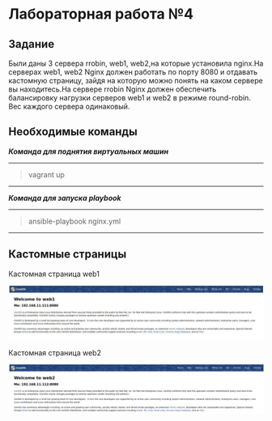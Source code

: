 # Лабораторная работа №4

## Задание
Были даны 3 сервера rrobin, web1, web2,на которые установила nginx.На серверах web1, web2 Nginx должен работать по порту 8080 и отдавать кастомную страницу, зайдя на которую можно понять на каком сервере вы находитесь.На сервере rrobin Nginx должен обеспечить балансировку нагрузки серверов web1 и web2 в режиме round-robin. Вес каждого сервера одинаковый.


## Необходимые команды 
***Команда для поднятия виртуальных машин***

---
>vagrant up
---


***Команда для запуска playbook***

---
>ansible-playbook nginx.yml
---


## Кастомные страницы 

Кастомная страница web1

![](https://github.com/MinLiway/laba-2-2/blob/main/1-web.jpg)

Кастомная страница web2

![](https://github.com/MinLiway/laba-2-2/blob/main/2-web.png)
